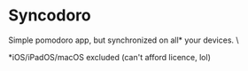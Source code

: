 # Syncodoro

Simple pomodoro app, but synchronized on all* your devices. \\

*iOS/iPadOS/macOS excluded (can't afford licence, lol)